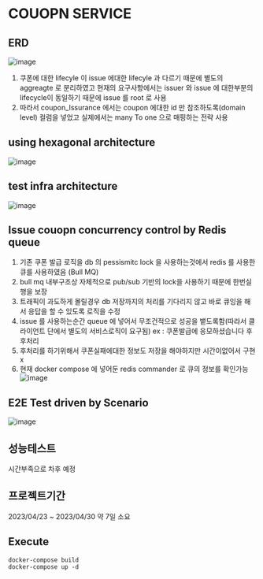 # COUOPN SERVICE

##

## ERD

![image](https://user-images.githubusercontent.com/110815396/235333148-050c4f63-eb90-45a4-828f-c75e9b55088a.png)

1. 쿠폰에 대한 lifecyle 이 issue 에대한 lifecyle 과 다르기 때문에 별도의 aggreagte 로 분리하였고 현재의 요구사항에서는 issuer 와 issue 에 대한부분의 lifecycle이 동일하기 때문에 issue 를 root 로 사용
2. 따라서 coupon_Issurance 에서는 coupon 에대한 id 만 참조하도록(domain level) 컬럼을 넣었고 실제에서는 many To one 으로 매핑하는 전략 사용

## using hexagonal architecture

![image](https://user-images.githubusercontent.com/110815396/235333108-88a7f6d2-2bd5-49eb-9c58-611bebc794db.png)

## test infra architecture

![image](https://user-images.githubusercontent.com/110815396/235333566-053dd5b5-c854-44c1-ab33-4a66b949ccd8.png)

## Issue couopn concurrency control by Redis queue

1. 기존 쿠폰 발급 로직을 db 의 pessismitc lock 을 사용하는것에서 redis 를 사용한 큐를 사용하였음 (Bull MQ)
2. bull mq 내부구조상 자체적으로 pub/sub 기반의 lock을 사용하기 때문에 한번실행을 보장
3. 트래픽이 과도하게 몰릴경우 db 저장까지의 처리를 기다리지 않고 바로 큐잉을 해서 응답을 할 수 있도록 로직을 수정
4. issue 를 사용하는순간 queue 에 넣어서 무조건적으로 성공을 뱉도록함(따라서 클라이언트 단에서 별도의 서비스로직이 요구됨) ex : 쿠폰발급에 응모하셨습니다 후 후처리
5. 후처리를 하기위해서 쿠폰실패에대한 정보도 저장을 해야하지만 시간이없어서 구현x
6. 현재 docker compose 에 넣어둔 redis commander 로 큐의 정보를 확인가능
   ![image](https://user-images.githubusercontent.com/72781752/235334163-83dc435b-42ae-4fbc-adff-c4dc3a60362c.png)

## E2E Test driven by Scenario

![image](https://user-images.githubusercontent.com/110815396/235333635-79b167b3-df3b-4516-941a-41c755f4297d.png)

## 성능테스트

시간부족으로 차후 예정

## 프로젝트기간

2023/04/23 ~ 2023/04/30 약 7일 소요

## Execute

```
docker-compose build
docker-compose up -d
```

